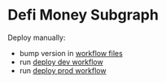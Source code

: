 # Defi Money Subgraph

Deploy manually:

- bump version in [workflow files](https://github.com/defidotmoney/subgraph/tree/dev/.github/workflows)
- run [deploy dev workflow](https://github.com/defidotmoney/subgraph/actions/workflows/deploy-dev.yml)
- run [deploy prod workflow](https://github.com/defidotmoney/subgraph/actions/workflows/deploy-prod.yml)